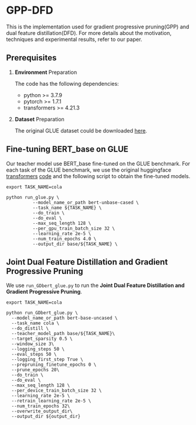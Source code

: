 # GPP-DFD

This is the implementation used for gradient progressive pruning(GPP) and dual feature distillation(DFD).  For more details about the motivation, techniques and experimental results, refer to our paper.

Prerequisites
------------
1. **Environment** Preparation

   The code has the following dependencies:

   - python >= 3.7.9
   - pytorch >= 1.7.1
   - transformers >= 4.21.3

2. **Dataset** Preparation

   The original GLUE dataset could be downloaded [here](https://gluebenchmark.com/tasks).

Fine-tuning BERT_base on GLUE
--------------------

Our teacher model use BERT_base fine-tuned on the GLUE benchmark. For each task of the GLUE benchmark, we use the original huggingface [transformers](https://github.com/huggingface/transformers) [code](https://github.com/huggingface/transformers/tree/master/examples/pytorch/text-classification)  and the following script to obtain the fine-tuned models.


```
export TASK_NAME=cola

python run_glue.py \
          --model_name_or_path bert-unbase-cased \
          --task_name ${TASK_NAME} \
          --do_train \
          --do_eval \
          --max_seq_length 128 \
          --per_gpu_train_batch_size 32 \
          --learning_rate 2e-5 \
          --num_train_epochs 4.0 \
          --output_dir base/${TASK_NAME} \
```

Joint Dual Feature Distillation and Gradient Progressive Pruning
--------------------

We use `run_GDbert_glue.py` to run the **Joint Dual Feature Distillation and Gradient Progressive Pruning**. 

```
export TASK_NAME=cola

python run_GDbert_glue.py \
  --model_name_or_path bert-base-uncased \
  --task_name cola \
  --do_distill \
  --teacher_model_path base/${TASK_NAME}\
  --target_sparsity 0.5 \
  --window_size 3\
  --logging_steps 50 \
  --eval_steps 50 \
  --logging_first_step True \
  --prepruning_finetune_epochs 0 \
  --prune_epochs 20\
  --do_train \
  --do_eval \
  --max_seq_length 128 \
  --per_device_train_batch_size 32 \
  --learning_rate 2e-5 \
  --retrain_learning_rate 2e-5 \
  --num_train_epochs 32\
  --overwrite_output_dir\
  --output_dir ${output_dir}
```
